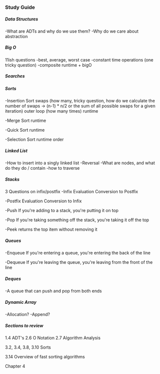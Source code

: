 ### Study Guide
##### Data Structures
-What are ADTs and why do we use them?
-Why do we care about abstraction

##### Big O
11ish questions
-best, average, worst case
-constant time operations (one tricky question)
-composite runtime + bigO

##### Searches

##### Sorts
-Insertion Sort
	swaps (how many, tricky question, how do we calculate the number of swaps -> (n-1) * n/2 or the sum of all possible swaps for a given iteration)
	outer loop (how many times)
	runtime

-Merge Sort
	runtime

-Quick Sort
	runtime

-Selection Sort
	runtime
	order

##### Linked List
-How to insert into a singly linked list
-Reversal
-What are nodes, and what do they do / contain
-how to traverse


##### Stacks
3 Questions on infix/postfix
-Infix 
	Evaluation
	Conversion to Postfix
	
-Postfix
	Evaluation
	Conversion to Infix
	
-Push
	If you're adding to a stack, you're putting it on top
	
-Pop
	If you're taking something off the stack, you're taking it off the top
	
-Peek
	returns the top item without removing it

##### Queues
-Enqueue
	If you're entering a queue, you're entering the back of the line
	
-Dequeue
	If you're leaving the queue, you're leaving from the front of the line

##### Deques
-A queue that can push and pop from both ends

##### Dynamic Array
-Allocation?
-Append?

##### Sections to review
1.4 ADT's
2.6 O Notation
2.7 Algorithm Analysis

3.2, 3.4, 3.8, 3.10 Sorts

3.14 Overview of fast sorting algorithms

Chapter 4
